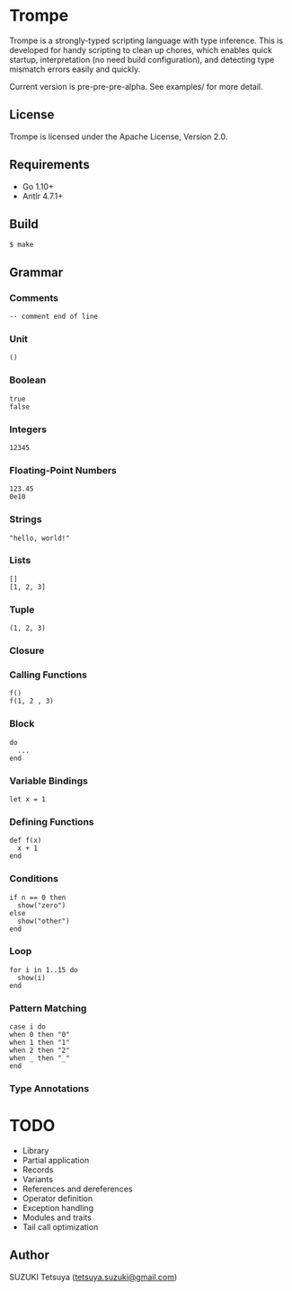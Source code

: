# Trompe

Trompe is a strongly-typed scripting language with type inference.
This is developed for handy scripting to clean up chores, which enables quick startup, interpretation (no need build configuration), and detecting type mismatch errors easily and quickly.

Current version is pre-pre-pre-alpha. See examples/ for more detail.

## License

Trompe is licensed under the Apache License, Version 2.0.

## Requirements

- Go 1.10+
- Antlr 4.7.1+

## Build

```
$ make
```

## Grammar

### Comments

```
-- comment end of line
```

### Unit

```
()
```

### Boolean

```
true
false
```

### Integers

```
12345
```

### Floating-Point Numbers

```
123.45
0e10
```

### Strings

```
"hello, world!"
```

### Lists

```
[]
[1, 2, 3]
```

### Tuple

```
(1, 2, 3)
```

### Closure

### Calling Functions

```
f()
f(1, 2 , 3)
```

### Block

```
do
  ...
end
```

### Variable Bindings

```
let x = 1
```

### Defining Functions

```
def f(x) 
  x + 1
end
```

### Conditions

```
if n == 0 then
  show("zero")
else 
  show("other")
end
```

### Loop

```
for i in 1..15 do
  show(i)
end
```

### Pattern Matching

```
case i do
when 0 then "0"
when 1 then "1"
when 2 then "2"
when _ then "_"
end
```

### Type Annotations

# TODO

- Library
- Partial application
- Records
- Variants
- References and dereferences
- Operator definition
- Exception handling
- Modules and traits
- Tail call optimization

## Author

SUZUKI Tetsuya (tetsuya.suzuki@gmail.com)
